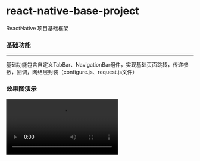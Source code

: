 # react-native-base-project
ReactNative 项目基础框架

### 基础功能
*****
基础功能包含自定义TabBar、NavigationBar组件，实现基础页面跳转，传递参数，回调，网络层封装（configure.js、request.js文件）

### 效果图演示
![](https://github.com/zouyajun/react-native-base-project/blob/master/%E6%BC%94%E7%A4%BA%E6%96%87%E4%BB%B6/Jietu20180526-171334-HD.mp4)
